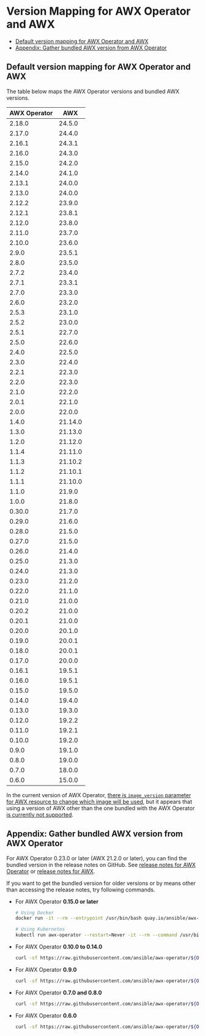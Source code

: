 <!-- omit in toc -->
# Version Mapping for AWX Operator and AWX

- [Default version mapping for AWX Operator and AWX](#default-version-mapping-for-awx-operator-and-awx)
- [Appendix: Gather bundled AWX version from AWX Operator](#appendix-gather-bundled-awx-version-from-awx-operator)

## Default version mapping for AWX Operator and AWX

The table below maps the AWX Operator versions and bundled AWX versions.

| AWX Operator | AWX     |
| ------------ | ------- |
| 2.18.0       | 24.5.0  |
| 2.17.0       | 24.4.0  |
| 2.16.1       | 24.3.1  |
| 2.16.0       | 24.3.0  |
| 2.15.0       | 24.2.0  |
| 2.14.0       | 24.1.0  |
| 2.13.1       | 24.0.0  |
| 2.13.0       | 24.0.0  |
| 2.12.2       | 23.9.0  |
| 2.12.1       | 23.8.1  |
| 2.12.0       | 23.8.0  |
| 2.11.0       | 23.7.0  |
| 2.10.0       | 23.6.0  |
| 2.9.0        | 23.5.1  |
| 2.8.0        | 23.5.0  |
| 2.7.2        | 23.4.0  |
| 2.7.1        | 23.3.1  |
| 2.7.0        | 23.3.0  |
| 2.6.0        | 23.2.0  |
| 2.5.3        | 23.1.0  |
| 2.5.2        | 23.0.0  |
| 2.5.1        | 22.7.0  |
| 2.5.0        | 22.6.0  |
| 2.4.0        | 22.5.0  |
| 2.3.0        | 22.4.0  |
| 2.2.1        | 22.3.0  |
| 2.2.0        | 22.3.0  |
| 2.1.0        | 22.2.0  |
| 2.0.1        | 22.1.0  |
| 2.0.0        | 22.0.0  |
| 1.4.0        | 21.14.0 |
| 1.3.0        | 21.13.0 |
| 1.2.0        | 21.12.0 |
| 1.1.4        | 21.11.0 |
| 1.1.3        | 21.10.2 |
| 1.1.2        | 21.10.1 |
| 1.1.1        | 21.10.0 |
| 1.1.0        | 21.9.0  |
| 1.0.0        | 21.8.0  |
| 0.30.0       | 21.7.0  |
| 0.29.0       | 21.6.0  |
| 0.28.0       | 21.5.0  |
| 0.27.0       | 21.5.0  |
| 0.26.0       | 21.4.0  |
| 0.25.0       | 21.3.0  |
| 0.24.0       | 21.3.0  |
| 0.23.0       | 21.2.0  |
| 0.22.0       | 21.1.0  |
| 0.21.0       | 21.0.0  |
| 0.20.2       | 21.0.0  |
| 0.20.1       | 21.0.0  |
| 0.20.0       | 20.1.0  |
| 0.19.0       | 20.0.1  |
| 0.18.0       | 20.0.1  |
| 0.17.0       | 20.0.0  |
| 0.16.1       | 19.5.1  |
| 0.16.0       | 19.5.1  |
| 0.15.0       | 19.5.0  |
| 0.14.0       | 19.4.0  |
| 0.13.0       | 19.3.0  |
| 0.12.0       | 19.2.2  |
| 0.11.0       | 19.2.1  |
| 0.10.0       | 19.2.0  |
| 0.9.0        | 19.1.0  |
| 0.8.0        | 19.0.0  |
| 0.7.0        | 18.0.0  |
| 0.6.0        | 15.0.0  |

In the current version of AWX Operator, [there is `image_version` parameter for AWX resource to change which image will be used](https://ansible.readthedocs.io/projects/awx-operator/en/latest/user-guide/advanced-configuration/deploying-a-specific-version-of-awx.html), but it appears that using a version of AWX other than the one bundled with the AWX Operator [is currently not supported](https://ansible.readthedocs.io/projects/awx-operator/en/latest/user-guide/advanced-configuration/deploying-a-specific-version-of-awx.html).

## Appendix: Gather bundled AWX version from AWX Operator

For AWX Operator 0.23.0 or later (AWX 21.2.0 or later), you can find the bundled version in the release notes on GitHub. See [release notes for AWX Operator](https://github.com/ansible/awx-operator/releases) or [release notes for AWX](https://github.com/ansible/awx/releases).

If you want to get the bundled version for older versions or by means other than accessing the release notes, try following commands.

- For AWX Operator **0.15.0 or later**

  ```bash
  # Using Docker
  docker run -it --rm --entrypoint /usr/bin/bash quay.io/ansible/awx-operator:${OPERATOR_VERSION} -c env | grep DEFAULT_AWX_VERSION

  # Using Kubernetes
  kubectl run awx-operator --restart=Never -it --rm --command /usr/bin/bash --image=quay.io/ansible/awx-operator:${OPERATOR_VERSION} -- -c "env" | grep DEFAULT_AWX_VERSION
  ```

- For AWX Operator **0.10.0 to 0.14.0**

  ```bash
  curl -sf https://raw.githubusercontent.com/ansible/awx-operator/${OPERATOR_VERSION}/roles/installer/defaults/main.yml | egrep "^image_version:"
  ```

- For AWX Operator **0.9.0**

  ```bash
  curl -sf https://raw.githubusercontent.com/ansible/awx-operator/${OPERATOR_VERSION}/roles/installer/defaults/main.yml | egrep "^tower_image_version:"
  ```

- For AWX Operator **0.7.0 and 0.8.0**

  ```bash
  curl -sf https://raw.githubusercontent.com/ansible/awx-operator/${OPERATOR_VERSION}/roles/installer/defaults/main.yml | egrep "^tower_image:"
  ```

- For AWX Operator **0.6.0**

  ```bash
  curl -sf https://raw.githubusercontent.com/ansible/awx-operator/${OPERATOR_VERSION}/roles/awx/defaults/main.yml | egrep "^tower_image:"
  ```
